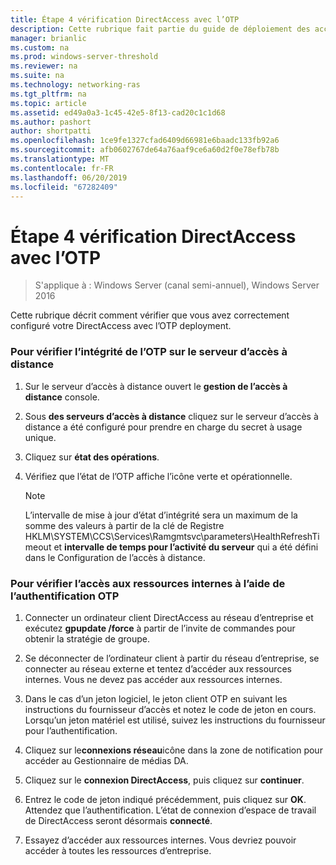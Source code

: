 ```yaml
---
title: Étape 4 vérification DirectAccess avec l’OTP
description: Cette rubrique fait partie du guide de déploiement des accès à distance avec authentification OTP dans Windows Server 2016.
manager: brianlic
ms.custom: na
ms.prod: windows-server-threshold
ms.reviewer: na
ms.suite: na
ms.technology: networking-ras
ms.tgt_pltfrm: na
ms.topic: article
ms.assetid: ed49a0a3-1c45-42e5-8f13-cad20c1c1d68
ms.author: pashort
author: shortpatti
ms.openlocfilehash: 1ce9fe1327cfad6409d66981e6baadc133fb92a6
ms.sourcegitcommit: afb0602767de64a76aaf9ce6a60d2f0e78efb78b
ms.translationtype: MT
ms.contentlocale: fr-FR
ms.lasthandoff: 06/20/2019
ms.locfileid: "67282409"
---
```

# <a name="step-4-verify-directaccess-with-otp"></a>Étape 4 vérification DirectAccess avec l’OTP

>S'applique à : Windows Server (canal semi-annuel), Windows Server 2016

Cette rubrique décrit comment vérifier que vous avez correctement configuré votre DirectAccess avec l’OTP deployment.
  
### <a name="to-verify-otp-health-on-the-remote-access-server"></a>Pour vérifier l’intégrité de l’OTP sur le serveur d’accès à distance

1. Sur le serveur d’accès à distance ouvert le **gestion de l’accès à distance** console.  

2. Sous **des serveurs d’accès à distance** cliquez sur le serveur d’accès à distance a été configuré pour prendre en charge du secret à usage unique.  

3. Cliquez sur **état des opérations**.  

4. Vérifiez que l’état de l’OTP affiche l’icône verte et opérationnelle.  
  
    > [!NOTE]  
    > L’intervalle de mise à jour d’état d’intégrité sera un maximum de la somme des valeurs à partir de la clé de Registre HKLM\SYSTEM\CCS\Services\Ramgmtsvc\parameters\HealthRefreshTimeout et **intervalle de temps pour l’activité du serveur** qui a été défini dans le Configuration de l’accès à distance.  
  
### <a name="to-verify-access-to-internal-resources-using-otp-authentication"></a>Pour vérifier l’accès aux ressources internes à l’aide de l’authentification OTP  
  
1.  Connecter un ordinateur client DirectAccess au réseau d’entreprise et exécutez **gpupdate /force** à partir de l’invite de commandes pour obtenir la stratégie de groupe.  
  
2.  Se déconnecter de l’ordinateur client à partir du réseau d’entreprise, se connecter au réseau externe et tentez d’accéder aux ressources internes. Vous ne devez pas accéder aux ressources internes.  
  
3.  Dans le cas d’un jeton logiciel, le jeton client OTP en suivant les instructions du fournisseur d’accès et notez le code de jeton en cours. Lorsqu’un jeton matériel est utilisé, suivez les instructions du fournisseur pour l’authentification.  
  
4.  Cliquez sur le**connexions réseau**icône dans la zone de notification pour accéder au Gestionnaire de médias DA.  
  
5.  Cliquez sur le **connexion DirectAccess**, puis cliquez sur **continuer**.  
  
6.  Entrez le code de jeton indiqué précédemment, puis cliquez sur **OK**. Attendez que l’authentification. L’état de connexion d’espace de travail de DirectAccess seront désormais **connecté**.  
  
7.  Essayez d’accéder aux ressources internes. Vous devriez pouvoir accéder à toutes les ressources d’entreprise.  
  


